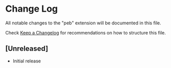 # Change Log

All notable changes to the "peb" extension will be documented in this file.

Check [Keep a Changelog](http://keepachangelog.com/) for recommendations on how to structure this file.

## [Unreleased]

- Initial release